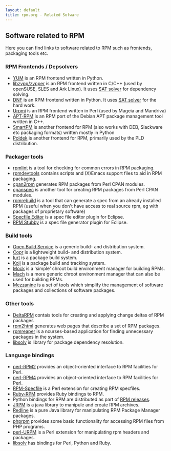 ```yaml
---
layout: default
title: rpm.org - Related Sofware
---
```

## Software related to RPM

Here you can find links to software related to RPM such as frontends, packaging tools etc.

### RPM Frontends / Depsolvers

* [YUM](http://yum.baseurl.org/) is an RPM frontend written in Python.
* [libzypp/zypper](http://en.opensuse.org/Libzypp) is an RPM frontend written in C/C++ (used by openSUSE, SLES and Ark Linux). It uses [SAT solver](https://github.com/openSUSE/libsolv) for dependency solving.
* [DNF](https://github.com/rpm-software-management/dnf) is an RPM frontend written in Python. It uses [SAT solver](https://github.com/openSUSE/libsolv) for the hard work.
* [Urpmi](http://gitweb.mageia.org/software/rpm/urpmi/) is an RPM frontend written in Perl (used by Mageia and Mandriva)
* [APT-RPM](http://apt-rpm.org/) is an RPM port of the Debian APT package management tool written in C++.
* [SmartPM](http://labix.org/smart) is another frontend for RPM (also works with DEB, Slackware etc packaging formats) written mostly in Python
* [Poldek](http://poldek.pld-linux.org/) is another frontend for RPM, primarily used by the PLD distribution. 

### Packager tools
* [rpmlint](http://rpmlint.zarb.org/) is a tool for checking for common errors in RPM packaging.
* [rpmdevtools](https://hosted.fedoraproject.org/projects/rpmdevtools) contains scripts and (X)Emacs support files to aid in RPM packaging.
* [cpan2rpm](http://search.cpan.org/~ecalder/cpan2rpm/) generates RPM packages from Perl CPAN modules.
* [cpanspec](http://cpanspec.sourceforge.net/) is another tool for creating RPM packages from Perl CPAN modules.
* [rpmrebuild](http://rpmrebuild.sourceforge.net/) is a tool that can generate a spec from an already installed RPM (useful when you don't have access to real source rpm, eg with packages of proprietary software)
* [Specfile Editor](http://www.eclipse.org/linuxtools/projectPages/specfile/) is a spec file editor plugin for Eclipse.
* [RPM Stubby](http://www.eclipse.org/linuxtools/projectPages/rpmstubby/) is a spec file generator plugin for Eclipse. 

### Build tools 
* [Open Build Service](http://openbuildservice.org/) is a generic build- and distribution system.
* [Copr](https://fedorahosted.org/copr/) is a lightweight build- and distribution system.
* [Iurt](https://wiki.mageia.org/en/Iurt) is a package build system.
* [Koji](https://fedorahosted.org/koji/) is a package build and tracking system.
* [Mock](https://hosted.fedoraproject.org/projects/mock/) is a 'simple' chroot build environment manager for building RPMs.
* [Mach](http://thomas.apestaart.org/projects/mach/) is a more generic chroot environment manager that can also be used for building RPMs.
* [Mezzanine](http://beta.kainx.org/wiki/view/Mezzanine) is a set of tools which simplify the management of software packages and collections of software packages. 

### Other tools
* [DeltaRPM](http://gitorious.org/deltarpm/) contais tools for creating and applying change deltas of RPM packages
* [rpm2html](http://www.nongnu.org/rpm2html/) generates web pages that describe a set of RPM packages.
* [rpmreaper](https://fedorahosted.org/rpmreaper/) is a ncurses-based application for finding unnecessary packages in the system.
* [libsolv](https://github.com/openSUSE/libsolv) is library for package dependency resolution. 

### Language bindings
* [perl-RPM2](http://search.cpan.org/dist/RPM2/) provides an object-oriented interface to RPM facilities for Perl.
* [perl-RPM4](http://search.cpan.org/~tvignaud/RPM4/) provides an object-oriented interface to RPM facilities for Perl.
* [RPM-Specfile](http://search.cpan.org/dist/RPM-Specfile/) is a Perl extension for creating RPM specfiles.
* [Ruby-RPM](http://rubyforge.org/projects/ruby-rpm/) provides Ruby bindings to RPM.
* Python bindings for RPM are distributed as part of [RPM releases](download).
* [JRPM](http://jrpm.sourceforge.net/) is a java library to manipule and create RPM archives.
* [Redline](http://www.introspectrum.com/oss/) is a pure Java library for manipulating RPM Package Manager packages.
* [phprpm](http://cekirdek.uludag.org.tr/~meren/php_rpm/) provides some basic functionality for accessing RPM files from PHP programs.
* [perl-URPM](http://gitweb.mageia.org/software/rpm/perl-URPM/) is a Perl extension for manipulating rpm headers and packages.
* [libsolv](https://github.com/openSUSE/libsolv) has bindings for Perl, Python and Ruby. 


